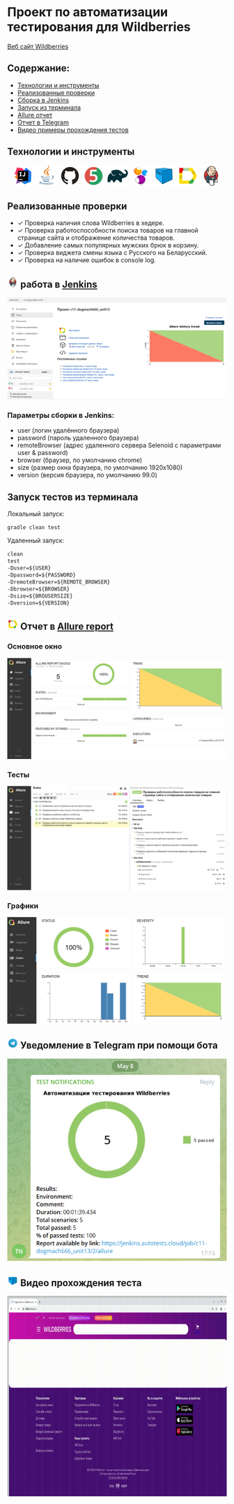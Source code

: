 # Проект по автоматизации тестирования для Wildberries
<a target="_blank" href="https://www.wildberries.ru">Веб сайт Wildberries</a>

## Содержание:

- [Технологии и инструменты](#технологии-и-инструменты)
- [Реализованные проверки](#реализованные-проверки)
- [Сборка в Jenkins](#параметры-сборки-в-jenkins)
- [Запуск из терминала](#запуск-тестов-из-терминала)
- [Allure отчет](#-отчет-в-allure-report)
- [Отчет в Telegram](#-уведомление-в-telegram-при-помощи-бота)
- [Видео примеры прохождения тестов](#-видео-прохождения-теста)

## Технологии и инструменты

<p align="center">
<a href="https://www.jetbrains.com/idea/"><img src="images/logo/Idea.svg" width="50" height="50"  alt="IDEA"/></a>
<a href="https://www.java.com/"><img src="images/logo/Java.svg" width="50" height="50"  alt="Java"/></a>
<a href="https://github.com/"><img src="images/logo/GitHub.svg" width="50" height="50"  alt="Github"/></a>
<a href="https://junit.org/junit5/"><img src="images/logo/Junit5.svg" width="50" height="50"  alt="JUnit 5"/></a>
<a href="https://gradle.org/"><img src="images/logo/Gradle.svg" width="50" height="50"  alt="Gradle"/></a>
<a href="https://selenide.org/"><img src="images/logo/Selenide.svg" width="50" height="50"  alt="Selenide"/></a>
<a href="https://aerokube.com/selenoid/"><img src="images/logo/Selenoid.svg" width="50" height="50"  alt="Selenoid"/></a>
<a href="https://github.com/allure-framework/allure2"><img src="images/logo/Allure.svg" width="50" height="50"  alt="Allure"/></a>
<a href="https://www.jenkins.io/"><img src="images/logo/Jenkins.svg" width="50" height="50"  alt="Jenkins"/></a>
</p>

## Реализованные проверки

- ✓ Проверка наличия слова Wildberries в хедере.
- ✓ Проверка работоспособности поиска товаров на главной странице сайта и отображение количества товаров.
- ✓ Добавление самых популярных мужских брюк в корзину.
- ✓ Проверка виджета смены языка с Русского на Беларусский.
- ✓ Проверка на наличие ошибок в console log.

## <img src="images/logo/Jenkins.svg" width="25" height="25"  alt="Jenkins"/></a> работа в <a target="_blank" href="https://jenkins.autotests.cloud/job/10_DikayaAV_unit13/"> Jenkins </a>
<p align="center">
<a href="https://jenkins.autotests.cloud/job/c11-dogmach666_unit13/"><img src="images/screenshots/Screenshot_1.png" alt="Jenkins"/></a>
</p>

### Параметры сборки в Jenkins:

- user (логин удалённого браузера)
- password (пароль удаленного браузера)
- remoteBrowser (адрес удаленного сервера Selenoid с параметрами user & password)
- browser (браузер, по умолчанию chrome)
- size (размер окна браузера, по умолчанию 1920x1080)
- version (версия браузера, по умолчанию 99.0)

## Запуск тестов из терминала

Локальный запуск:
```
gradle clean test
```

Удаленный запуск:
```
clean
test
-Duser=${USER}
-Dpassword=${PASSWORD}
-DremoteBrowser=${REMOTE_BROWSER}
-Dbrowser=${BROWSER}
-Dsize=${BROUSERSIZE}
-Dversion=${VERSION}
```

## <img src="images/logo/Allure.svg" width="25" height="25"  alt="Allure"/></a> Отчет в <a target="_blank" href="https://jenkins.autotests.cloud/job/c11-dogmach666_unit13/2/allure/">Allure report</a>

### Основное окно

<p align="center">
<img title="Allure Overview Dashboard" src="images/screenshots/Screenshot_2.png">
</p>

### Тесты

<p align="center">
<img title="Allure Tests" src="images/screenshots/Screenshot_3.png">
</p>

### Графики

<p align="center">
<img title="Allure Graphics" src="images/screenshots/Screenshot_4.png">
</p>

## <img src="images/logo/Telegram.svg" width="25" height="25"  alt="Allure"/></a> Уведомление в Telegram при помощи бота

<p align="center">
<img title="Allure Overview Dashboard" src="images/screenshots/Screenshot_5.png" >
</p>


## <img src="images/logo/Selenoid.svg" width="25" height="25"  alt="Allure"/></a> Видео прохождения теста

<p align="center">
<img title="Selenoid Video" src="images/gif/Gif_1.gif" width="750" height="459"  alt="video"> 
</p>
